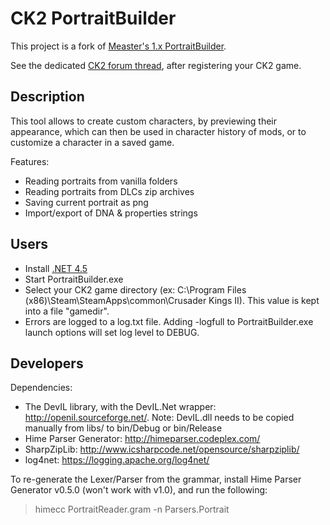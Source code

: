 # CK2 PortraitBuilder

This project is a fork of [Measter's 1.x PortraitBuilder](https://github.com/Measter/PortraitBuilder).

See the dedicated [CK2 forum thread](https://forum.paradoxplaza.com/forum/index.php?threads/utility-portrait-builder.604169/), after registering your CK2 game.

## Description

This tool allows to create custom characters, by previewing their appearance, which can then be used in character history of mods, or to customize a character in a saved game.

Features:

- Reading portraits from vanilla folders
- Reading portraits from DLCs zip archives
- Saving current portrait as png
- Import/export of DNA & properties strings

## Users

- Install [.NET 4.5](https://www.microsoft.com/en-gb/download/details.aspx?id=30653)
- Start PortraitBuilder.exe
- Select your CK2 game directory (ex: C:\Program Files (x86)\Steam\SteamApps\common\Crusader Kings II). This value is kept into a file "gamedir".
- Errors are logged to a log.txt file. Adding -logfull to PortraitBuilder.exe launch options will set log level to DEBUG.

## Developers

Dependencies:

- The DevIL library, with the DevIL.Net wrapper: http://openil.sourceforge.net/. Note: DevIL.dll needs to be copied manually from libs/ to bin/Debug or bin/Release
- Hime Parser Generator: http://himeparser.codeplex.com/
- SharpZipLib: http://www.icsharpcode.net/opensource/sharpziplib/
- log4net: https://logging.apache.org/log4net/

To re-generate the Lexer/Parser from the grammar, install Hime Parser Generator v0.5.0 (won't work with v1.0), and run the following:

> himecc PortraitReader.gram -n Parsers.Portrait
